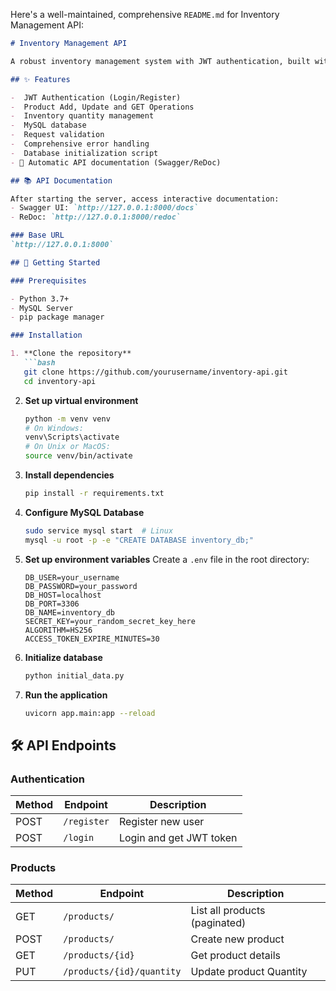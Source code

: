 Here's a well-maintained, comprehensive `README.md` for Inventory Management API:

```markdown
# Inventory Management API

A robust inventory management system with JWT authentication, built with FastAPI and MySQL.

## ✨ Features

-  JWT Authentication (Login/Register)
-  Product Add, Update and GET Operations
-  Inventory quantity management
-  MySQL database 
-  Request validation
-  Comprehensive error handling
-  Database initialization script
- 🔄 Automatic API documentation (Swagger/ReDoc)

## 📚 API Documentation

After starting the server, access interactive documentation:
- Swagger UI: `http://127.0.0.1:8000/docs`
- ReDoc: `http://127.0.0.1:8000/redoc`

### Base URL
`http://127.0.0.1:8000`

## 🚀 Getting Started

### Prerequisites

- Python 3.7+
- MySQL Server
- pip package manager

### Installation

1. **Clone the repository**
   ```bash
   git clone https://github.com/yourusername/inventory-api.git
   cd inventory-api
   ```

2. **Set up virtual environment**
   ```bash
   python -m venv venv
   # On Windows:
   venv\Scripts\activate
   # On Unix or MacOS:
   source venv/bin/activate
   ```

3. **Install dependencies**
   ```bash
   pip install -r requirements.txt
   ```

4. **Configure MySQL Database**
   ```bash
   sudo service mysql start  # Linux
   mysql -u root -p -e "CREATE DATABASE inventory_db;"
   ```

5. **Set up environment variables**
   Create a `.env` file in the root directory:
   ```env
   DB_USER=your_username
   DB_PASSWORD=your_password
   DB_HOST=localhost
   DB_PORT=3306
   DB_NAME=inventory_db
   SECRET_KEY=your_random_secret_key_here
   ALGORITHM=HS256
   ACCESS_TOKEN_EXPIRE_MINUTES=30
   ```

6. **Initialize database**
   ```bash
   python initial_data.py
   ```

7. **Run the application**
   ```bash
   uvicorn app.main:app --reload
   ```

## 🛠️ API Endpoints

### Authentication

| Method | Endpoint       | Description          |
|--------|----------------|----------------------|
| POST   | `/register` | Register new user    |
| POST   | `/login`    | Login and get JWT token |

### Products

| Method | Endpoint       | Description          |
|--------|----------------|----------------------|
| GET    | `/products/`    | List all products (paginated) |
| POST   | `/products/`    | Create new product   |
| GET    | `/products/{id}`| Get product details  |
| PUT    | `/products/{id}/quantity`| Update product Quantity      |



```
